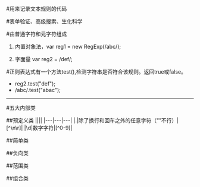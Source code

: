 #用来记录文本规则的代码

#表单验证、高级搜索、生化科学

#由普通字符和元字符组成

1. 内置对象法，var reg1 = new RegExp(/abc/);

1. 字面量  var reg2 = /def/;

#正则表达式有一个方法test(),检测字符串是否符合该规则。返回true或false。

- reg2.test("def");
- /abc/.test("abac");


***

#五大内部类

##预定义类
||||
|---|---|---|
|.|除了换行和回车之外的任意字符（“”不行）|[^\n\r]|
|\d|数字字符|[^0-9]|


##简单类



##负向类



##范围类



##组合类